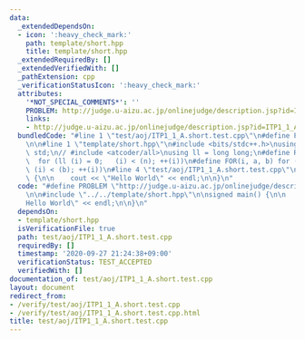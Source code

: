 ```yaml
---
data:
  _extendedDependsOn:
  - icon: ':heavy_check_mark:'
    path: template/short.hpp
    title: template/short.hpp
  _extendedRequiredBy: []
  _extendedVerifiedWith: []
  _pathExtension: cpp
  _verificationStatusIcon: ':heavy_check_mark:'
  attributes:
    '*NOT_SPECIAL_COMMENTS*': ''
    PROBLEM: http://judge.u-aizu.ac.jp/onlinejudge/description.jsp?id=ITP1_1_A
    links:
    - http://judge.u-aizu.ac.jp/onlinejudge/description.jsp?id=ITP1_1_A
  bundledCode: "#line 1 \"test/aoj/ITP1_1_A.short.test.cpp\"\n#define PROBLEM \"http://judge.u-aizu.ac.jp/onlinejudge/description.jsp?id=ITP1_1_A\"\
    \n\n#line 1 \"template/short.hpp\"\n#include <bits/stdc++.h>\nusing namespace\
    \ std;\n// #include <atcoder/all>\nusing ll = long long;\n#define REP(i, n)  \
    \  for (ll (i) = 0;   (i) < (n); ++(i))\n#define FOR(i, a, b) for (ll (i) = (a);\
    \ (i) < (b); ++(i))\n#line 4 \"test/aoj/ITP1_1_A.short.test.cpp\"\n\nsigned main()\
    \ {\n\n    cout << \"Hello World\" << endl;\n\n}\n"
  code: "#define PROBLEM \"http://judge.u-aizu.ac.jp/onlinejudge/description.jsp?id=ITP1_1_A\"\
    \n\n#include \"../../template/short.hpp\"\n\nsigned main() {\n\n    cout << \"\
    Hello World\" << endl;\n\n}\n"
  dependsOn:
  - template/short.hpp
  isVerificationFile: true
  path: test/aoj/ITP1_1_A.short.test.cpp
  requiredBy: []
  timestamp: '2020-09-27 21:24:38+09:00'
  verificationStatus: TEST_ACCEPTED
  verifiedWith: []
documentation_of: test/aoj/ITP1_1_A.short.test.cpp
layout: document
redirect_from:
- /verify/test/aoj/ITP1_1_A.short.test.cpp
- /verify/test/aoj/ITP1_1_A.short.test.cpp.html
title: test/aoj/ITP1_1_A.short.test.cpp
---
```


